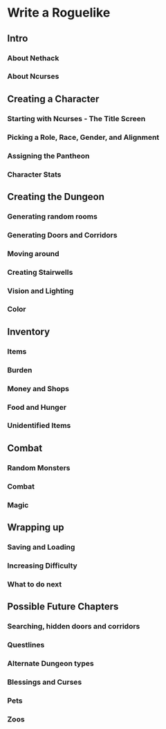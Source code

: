 # Write a Roguelike

## Intro
### About Nethack
### About Ncurses

## Creating a Character
### Starting with Ncurses - The Title Screen
### Picking a Role, Race, Gender, and Alignment
### Assigning the Pantheon
### Character Stats

## Creating the Dungeon
### Generating random rooms
### Generating Doors and Corridors
### Moving around
### Creating Stairwells
### Vision and Lighting
### Color

## Inventory
### Items
### Burden
### Money and Shops
### Food and Hunger
### Unidentified Items

## Combat
### Random Monsters
### Combat
### Magic

## Wrapping up
### Saving and Loading
### Increasing Difficulty
### What to do next

## Possible Future Chapters
### Searching, hidden doors and corridors
### Questlines
### Alternate Dungeon types
### Blessings and Curses
### Pets
### Zoos